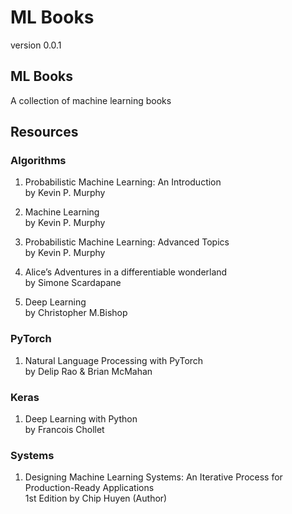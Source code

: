 # ML Books


version 0.0.1

## ML Books

A collection of machine learning books


## Resources 

### Algorithms

1. Probabilistic Machine Learning: An Introduction  
by Kevin P. Murphy

2. Machine Learning  
by Kevin P. Murphy

3. Probabilistic Machine Learning: Advanced Topics  
by Kevin P. Murphy

4. Alice’s Adventures in a differentiable wonderland  
by Simone Scardapane

5. Deep Learning  
   by Christopher M.Bishop
   

### PyTorch

1. Natural Language Processing with PyTorch  
by Delip Rao & Brian McMahan

### Keras
1. Deep Learning with Python  
by Francois Chollet

### Systems

1. Designing Machine Learning Systems: An Iterative Process for Production-Ready Applications  
1st Edition
by Chip Huyen (Author)





